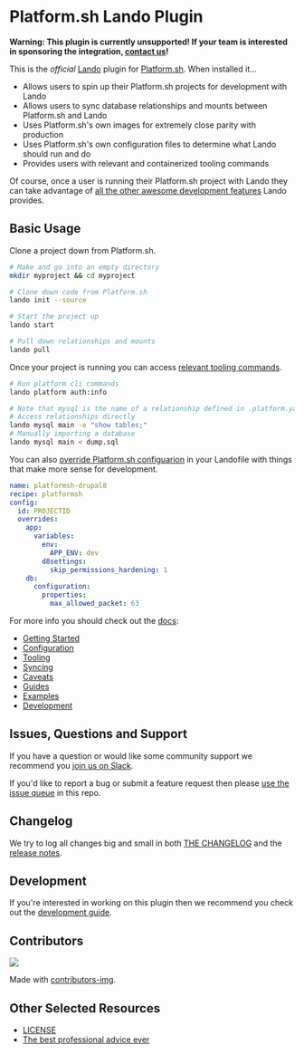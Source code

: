 # Platform.sh Lando Plugin

**Warning: This plugin is currently unsupported! If your team is interested in sponsoring the integration, [contact us](https://docs.lando.dev/platformsh/support.html)!**

This is the _official_ [Lando](https://lando.dev) plugin for [Platform.sh](https://platform.sh). When installed it...

* Allows users to spin up their Platform.sh projects for development with Lando
* Allows users to sync database relationships and mounts between Platform.sh and Lando
* Uses Platform.sh's own images for extremely close parity with production
* Uses Platform.sh's own configuration files to determine what Lando should run and do
* Provides users with relevant and containerized tooling commands

Of course, once a user is running their Platform.sh project with Lando they can take advantage of [all the other awesome development features](https://docs.lando.dev) Lando provides.


## Basic Usage

Clone a project down from Platform.sh.

```bash
# Make and go into an empty directory
mkdir myproject && cd myproject

# Clone down code from Platform.sh
lando init --source

# Start the project up
lando start

# Pull down relationships and mounts
lando pull
```

Once your project is running you can access [relevant tooling commands](https://github.com/lando/platformsh/blob/main/docs/usage.md#application-tooling).

```bash
# Run platform cli commands
lando platform auth:info

# Note that mysql is the name of a relationship defined in .platform.yaml
# Access relationships directly
lando mysql main -e "show tables;"
# Manually importing a database
lando mysql main < dump.sql
```

You can also [override Platform.sh configuarion](https://github.com/lando/platformsh/blob/main/docs/usage.md#overriding-config) in your Landofile with things that make more sense for development.

```yaml
name: platformsh-drupal8
recipe: platformsh
config:
  id: PROJECTID
  overrides:
    app:
      variables:
        env:
          APP_ENV: dev
        d8settings:
          skip_permissions_hardening: 1
    db:
      configuration:
        properties:
          max_allowed_packet: 63
```

For more info you should check out the [docs](https://docs.lando.dev/platformsh):

* [Getting Started](https://docs.lando.dev/platformsh/getting-started.html)
* [Configuration](https://docs.lando.dev/platformsh/config.html)
* [Tooling](https://docs.lando.dev/platformsh/tooling.html)
* [Syncing](https://docs.lando.dev/platformsh/syncing.html)
* [Caveats](https://docs.lando.dev/platformsh/caveats.html)
* [Guides](https://docs.lando.dev/platformsh/adding-more-tooling.html)
* [Examples](https://github.com/lando/platformsh/tree/main/examples)
* [Development](https://docs.lando.dev/platformsh/development.html)

## Issues, Questions and Support

If you have a question or would like some community support we recommend you [join us on Slack](https://launchpass.com/devwithlando).

If you'd like to report a bug or submit a feature request then please [use the issue queue](https://github.com/lando/platformsh/issues/new/choose) in this repo.

## Changelog

We try to log all changes big and small in both [THE CHANGELOG](https://github.com/lando/platformsh/blob/main/CHANGELOG.md) and the [release notes](https://github.com/lando/platformsh/releases).

## Development

If you're interested in working on this plugin then we recommend you check out the [development guide](https://github.com/lando/platformsh/blob/main/docs/development.md).

## Contributors

<a href="https://github.com/lando/platformsh/graphs/contributors">
  <img src="https://contrib.rocks/image?repo=lando/platformsh" />
</a>

Made with [contributors-img](https://contrib.rocks).

## Other Selected Resources

* [LICENSE](https://github.com/lando/platformsh/blob/main/LICENSE.md)
* [The best professional advice ever](https://www.youtube.com/watch?v=tkBVDh7my9Q)
